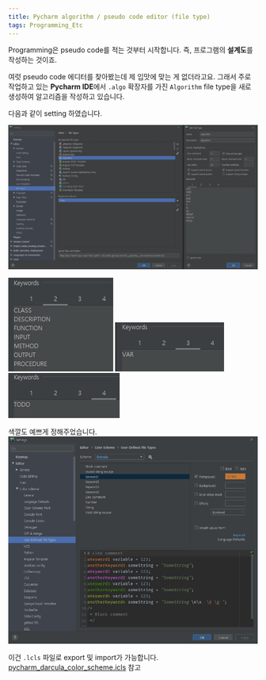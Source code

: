 ```yaml
---
title: Pycharm algorithm / pseudo code editor (file type)
tags: Programming_Etc
---
```


<!--more-->

Programming은 pseudo code를 적는 것부터 시작합니다. 즉, 프로그램의 **설계도**를 작성하는 것이죠.

여럿 pseudo code 에디터를 찾아봤는데 제 입맛에 맞는 게 없더라고요.
그래서 주로 작업하고 있는 **Pycharm IDE**에서 `.algo` 확장자를 가진 `Algorithm` file type을 새로 생성하여 알고리즘을 작성하고 있습니다.

다음과 같이 setting 하였습니다.

![](/deprecated/images/2020-07-08-algo_type/001.jpg)

![](/deprecated/images/2020-07-08-algo_type/002.jpg) ![](/deprecated/images/2020-07-08-algo_type/003.jpg) ![](/deprecated/images/2020-07-08-algo_type/004.jpg)

색깔도 예쁘게 정해주었습니다.
![](/deprecated/images/2020-07-08-algo_type/005.jpg)

이건 `.lcls` 파일로 export 및 import가 가능합니다.
[pycharm_darcula_color_scheme.icls](https://github.com/alchemine/alchemine.github.io/blob/master/files/pycharm_darcula_color_scheme.icls) 참고
